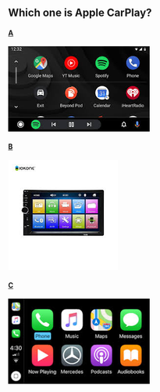 ## Which one is Apple CarPlay?

#### [A](https://xuniong123-jinchao.github.io/EDCI-337-Project4/wrong1.html)
![Android Auto](image/andriodauto.jpg)

#### [B](https://xuniong123-jinchao.github.io/EDCI-337-Project4/wrong1.html)
![Mirrow Link](image/mirrowlink.jpg)

#### [C](https://xuniong123-jinchao.github.io/EDCI-337-Project4/quiz2.html)
![CarPlay](image/carplay.jpg)
